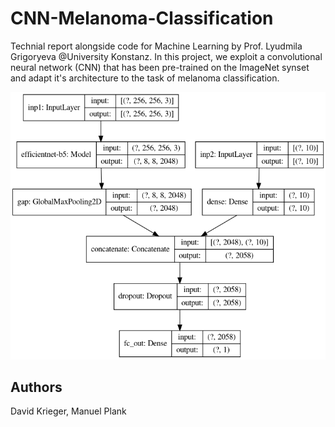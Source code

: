 # CNN-Melanoma-Classification

Technial report alongside code for Machine Learning by Prof. ‪Lyudmila Grigoryeva @University Konstanz. In this project, 
we exploit a convolutional neural network (CNN) that has been pre-trained on the ImageNet synset and adapt it's architecture
to the task of melanoma classification.

![Model Architecture](https://github.com/manuel030/CNN-Melanoma-Classification/blob/master/img/model_architecture.png?raw=true)

## Authors
David Krieger, Manuel Plank